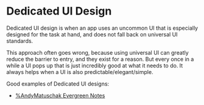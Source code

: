 # Dedicated UI Design   
Dedicated UI design is when an app uses an uncommon UI that is especially designed for the task at hand, and does not fall back on universal UI standards.    
   
This approach often goes wrong, because using universal UI can greatly reduce the barrier to entry, and they exist for a reason. But every once in a while a UI pops up that is just incredibly good at what it needs to do.  It always helps when a UI is also predictable/elegant/simple.   
   
Good examples of Dedicated UI designs:   
- [%AndyMatuschak Evergreen Notes](%25AndyMatuschak%20Evergreen%20Notes.md)